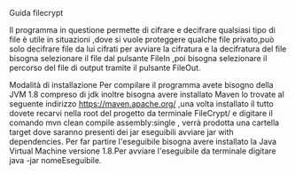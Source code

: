 Guida filecrypt

Il programma in questione permette di cifrare e decifrare qualsiasi tipo di file è utile in situazioni ,dove si vuole proteggere qualche file privato,può solo decifrare file da lui cifrati per avviare la cifratura e la decifratura del file bisogna selezionare il file dal pulsante FileIn ,poi bisogna selezionare il percorso del file di output tramite il pulsante FileOut.


Modalità di installazione 
Per compilare il programma avete bisogno della JVM 1.8 compreso di jdk inoltre bisogna avere installato Maven lo trovate al seguente indirizzo
https://maven.apache.org/ ,una volta installato il tutto dovete recarvi nella root del progetto da terminale FileCrypt/ e digitare il comando mvn clean compile assembly:single , verrà prodotta una cartella target dove saranno presenti dei jar eseguibili avviare jar with dependencies.
Per far partire l'eseguibile bisogna avere installato la Java Virtual Machine versione 1.8.Per avviare l'eseguibile da terminale digitare java -jar  nomeEseguibile.
